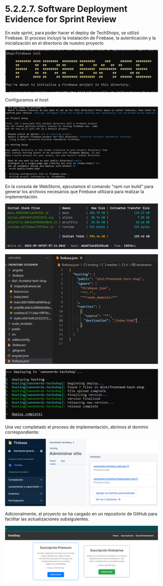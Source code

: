 # 5.2.2.7. Software Deployment Evidence for Sprint Review

En este sprint, para poder hacer el deploy de TechShops, se utilizó Firebase. El proceso incluyó la instalación de Firebase, la autenticación y la inicialización en el directorio de nuestro proyecto

![](images/deploy1.png)

Configuramos el host:

![](images/deploy2.png)

En la consola de WebStorm, ejecutamos el comando "npm run build" para generar los archivos necesarios que Firebase utilizará para realizar la implementación. 

![](images/deploy3.png)

![](images/deploy4.png)

![](images/deploy5.png)

Una vez completado el proceso de implementación, abrimos el dominio correspondiente: 

![](images/deploy6.png)

Adicionalmente, el proyecto se ha cargado en un repositorio de GitHub para facilitar las actualizaciones subsiguientes.

![](images/deploy7.png)
